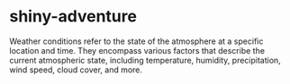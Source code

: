 # shiny-adventure
Weather conditions refer to the state of the atmosphere at a specific location and time. They encompass various factors that describe the current atmospheric state, including temperature, humidity, precipitation, wind speed, cloud cover, and more.  
